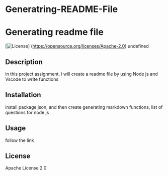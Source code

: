 # Generatring-README-File

 # Generating readme file
  [![License](https://img.shields.io/badge/License-Apache%202.0-blue.svg)]
  (https://opensource.org/licenses/Apache-2.0)
  undefined

  
  ## Description
  in this project assignment, i will create a readme file by using Node js and Vscode to write functions
  
  
  
  ## Installation
  install package json, and then create generating markdown functions, list of questions for node js
  
  ## Usage
  follow the link
  
  ## License 
  Apache License 2.0


 
  
  
